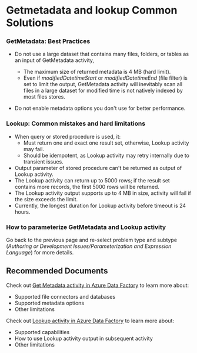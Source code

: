 <properties
  pagetitle="Getmetadata and lookup Common Solutions"
  description="Getmetadata and lookup Common Solutions"
  service=""
  resource=""
  ms.author="keynesy"
  selfhelptype="Generic"
  supporttopicids="32680906"
  resourcetags=""
  productpesids="15613"
  cloudenvironments="blackforest,fairfax,public,usnat,ussec,mooncake"
  disableclouds=""
  articleid="df4efa80-976d-4657-bed7-40d0e1f7bc72"
  ownershipid="AzureData_DataFactory" />
# Getmetadata and lookup Common Solutions

### **GetMetadata: Best Practices**
- Do not use a large dataset that contains many files, folders, or tables as an input of GetMetadata activity,
  - The maximum size of returned metadata is 4 MB (hard limit).
  - Even if *modifiedDatetimeStart* or *modifiedDatetimeEnd* (file filter) is set to limit the output, GetMetadata activity will inevitably scan all files in a large dataset for modified time is not natively indexed by most files stores.

- Do not enable metadata options you don't use for better performance.

### **Lookup: Common mistakes and hard limitations**
- When query or stored procedure is used, it:
  - Must return one and exact one result set, otherwise, Lookup activity may fail.
  - Should be idempotent, as Lookup activity may retry internally due to transient issues.
- Output parameter of stored procedure can't be returned as output of Lookup activity.
- The Lookup activity can return up to 5000 rows; if the result set contains more records, the first 5000 rows will be returned.
- The Lookup activity output supports up to 4 MB in size, activity will fail if the size exceeds the limit. 
- Currently, the longest duration for Lookup activity before timeout is 24 hours.

### **How to parameterize GetMetadata and Lookup activity**
Go back to the previous page and re-select problem type and subtype (*Authoring or Development Issues/Parameterization and Expression Language*) for more details.

## **Recommended Documents**
Check out [Get Metadata activity in Azure Data Factory](https://docs.microsoft.com/azure/data-factory/control-flow-get-metadata-activity) to learn more about:
- Supported file connectors and databases
- Supported metadata options
- Other limitations

Check out [Lookup activity in Azure Data Factory](https://docs.microsoft.com/azure/data-factory/control-flow-lookup-activity) to learn more about:
- Supported capabilities
- How to use Lookup activity output in subsequent activity
- Other limitations
